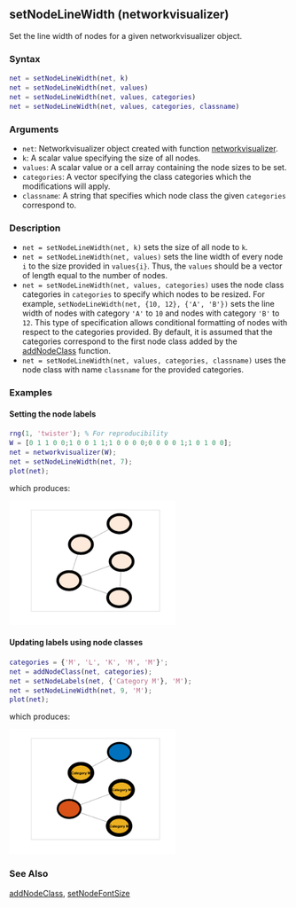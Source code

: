 ## setNodeLineWidth (networkvisualizer)
Set the line width of nodes for a given networkvisualizer object.

### Syntax
```Matlab
net = setNodeLineWidth(net, k)
net = setNodeLineWidth(net, values)
net = setNodeLineWidth(net, values, categories)
net = setNodeLineWidth(net, values, categories, classname)
```

### Arguments
* ```net```: Networkvisualizer object created with function [networkvisualizer](networkvisualizer.md).
* ```k```: A scalar value specifying the size of all nodes.
* ```values```: A scalar value or a cell array containing the node sizes to be set.
* ```categories```: A vector specifying the class categories which the modifications will apply.
* ```classname```: A string that specifies which node class the given ```categories``` correspond to.

### Description
* ```net = setNodeLineWidth(net, k)``` sets the size of all node to ```k```.
* ```net = setNodeLineWidth(net, values)``` sets the line width of every node ```i``` to the size provided in ```values{i}```. Thus, the ```values``` should be a vector of length equal to the number of nodes. 
* ```net = setNodeLineWidth(net, values, categories)``` uses the node class categories in ```categories``` to specify which nodes to be resized. For example, ```setNodeLineWidth(net, {10, 12}, {'A', 'B'})``` sets the line width of nodes with category ```'A'``` to ```10``` and nodes with category ```'B'``` to ```12```. This type of specification allows conditional formatting of nodes with respect to the categories provided. By default, it is assumed that the categories correspond to the first node class added by the [addNodeClass](addNodeClass.md) function.
* ```net = setNodeLineWidth(net, values, categories, classname)``` uses the node class with name ```classname``` for the provided categories.

### Examples

#### Setting the node labels

```Matlab
rng(1, 'twister'); % For reproducibility
W = [0 1 1 0 0;1 0 0 1 1;1 0 0 0 0;0 0 0 0 1;1 0 1 0 0];
net = networkvisualizer(W);
net = setNodeLineWidth(net, 7);
plot(net);
```
which produces:

<img src="examples/setNodeLineWidth-1.png" width="300">

#### Updating labels using node classes

```Matlab
categories = {'M', 'L', 'K', 'M', 'M'}';
net = addNodeClass(net, categories);
net = setNodeLabels(net, {'Category M'}, 'M');
net = setNodeLineWidth(net, 9, 'M');
plot(net);
```
which produces:

<img src="examples/setNodeLineWidth-2.png" width="300">

### See Also
[addNodeClass](addNodeClass.md), [setNodeFontSize](setNodeFontSize.md)



